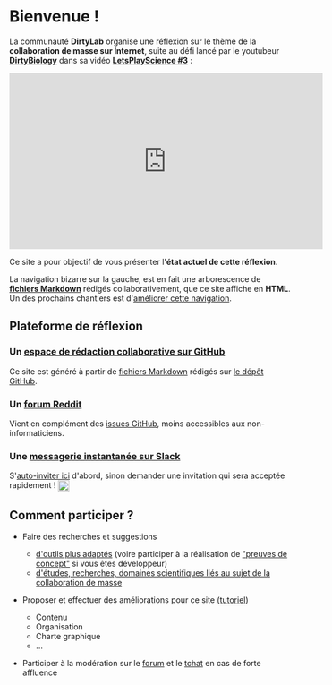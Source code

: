 # Bienvenue !

La communauté **DirtyLab** organise une réflexion sur le thème de la **collaboration de masse sur Internet**,
suite au défi lancé par le youtubeur [**DirtyBiology**](https://www.youtube.com/user/dirtybiology)
dans sa vidéo [**LetsPlayScience #3**](https://www.youtube.com/watch?v=noADnHKyRmc) :

<iframe width="560" height="315" src="https://www.youtube.com/embed/noADnHKyRmc" frameborder="0" allowfullscreen></iframe>

Ce site a pour objectif de vous présenter l'**état actuel de cette réflexion**.

La navigation bizarre sur la gauche, est en fait une arborescence de [**fichiers Markdown**](https://fr.wikipedia.org/wiki/Markdown) rédigés collaborativement,
que ce site affiche en **HTML**. Un des prochains chantiers est d'[améliorer cette navigation](https://github.com/sveinburne/lets-play-science/issues/90).


## Plateforme de réflexion

### Un [**espace de rédaction collaborative** sur GitHub](https://github.com/sveinburne/lets-play-science)

Ce site est généré à partir de [fichiers Markdown](https://fr.wikipedia.org/wiki/Markdown) rédigés sur [le dépôt GitHub](https://github.com/sveinburne/lets-play-science).

### Un [**forum** Reddit](https://www.reddit.com/r/dirtylab)

Vient en complément des [issues GitHub](https://github.com/sveinburne/lets-play-science/issues), moins accessibles aux non-informaticiens.

### Une [**messagerie instantanée** sur Slack](https://dirtylab.slack.com)

S'[auto-inviter ici](http://gaelfoppolo.com/projets/dirtylab/slack/) d'abord,
sinon demander une invitation qui sera acceptée rapidement ! <img class="emoji" title=":wink:" alt=":wink:" src="https://assets-cdn.github.com/images/icons/emoji/unicode/1f609.png" height="20" width="20" align="absmiddle" />


## Comment participer ?

* Faire des recherches et suggestions
  * [d'outils plus adaptés](PRATIQUE/OUTILS.html) (voire participer à la réalisation de ["preuves de concept"](PRATIQUE/POC.html) si vous êtes développeur)
  * [d'études, recherches, domaines scientifiques liés au sujet de la collaboration de masse](THEORIE/INSPIRATION.html)

* Proposer et effectuer des améliorations pour ce site ([tutoriel](HELP.html))
  * Contenu
  * Organisation
  * Charte graphique
  * ...

* Participer à la modération sur le [forum](https://www.reddit.com/r/dirtylab) et le [tchat](https://dirtylab.slack.com)
en cas de forte affluence
